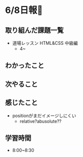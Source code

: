 # 6/8日報🐶
## 取り組んだ課題一覧
* 道場レッスン HTML&CSS 中級編
	* 4~
## わかったこと
## 次やること
## 感じたこと
* positionがまだイメージしにくい
	* relative?abusolute??
## 学習時間
* 8:00~8:30
